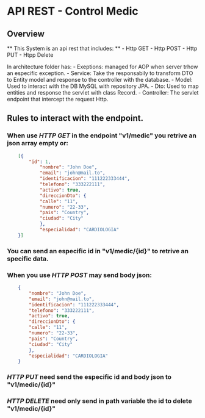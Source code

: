# API REST - Control Medic

## Overview
** This System is an api rest that includes: **
    - Http GET
    - Http POST
    - Http PUT
    - Htpp Delete

In architecture folder has:
    - Exeptions: managed for AOP when server trhow an especific exception.
    - Service: Take the responsabily to transform DTO to Entity model and response to the controller with the database.
    - Model: Used to interact with the DB MySQL with repository JPA.
    - Dto: Used to map entities and response the servlet with class Record.
    - Controller: The servlet endpoint that intercept the request Http.

## Rules to interact with the endpoint.

### When use *HTTP GET* in the endpoint "v1/medic" you retrive an json array empty or:

```json
    [{
        "id": 1,
            "nombre": "John Doe",
            "email": "john@mail.to",
            "identificacion": "111222333444",
            "telefono": "333222111",
            "activo": true,
            "direccionDto": {
            "calle": "11",
            "numero": "22-33",
            "pais": "Country",
            "ciudad": "City"
            },
            "especialidad": "CARDIOLOGIA"
    }]
```

### You can send an especific id in "v1/medic/{id}" to retrive an specific data.

### When you use *HTTP POST* may send body json:
```json
    {
        "nombre": "John Doe",
        "email": "john@mail.to",
        "identificacion": "111222333444",
        "telefono": "333222111",
        "activo": true,
        "direccionDto": {
        "calle": "11",
        "numero": "22-33",
        "pais": "Country",
        "ciudad": "City"
        },
        "especialidad": "CARDIOLOGIA"
    }
```

### *HTTP PUT* need send the especific id and body json to "v1/medic/{id}"
### *HTTP DELETE* need only send in path variable the id to delete "v1/medic/{id}"
